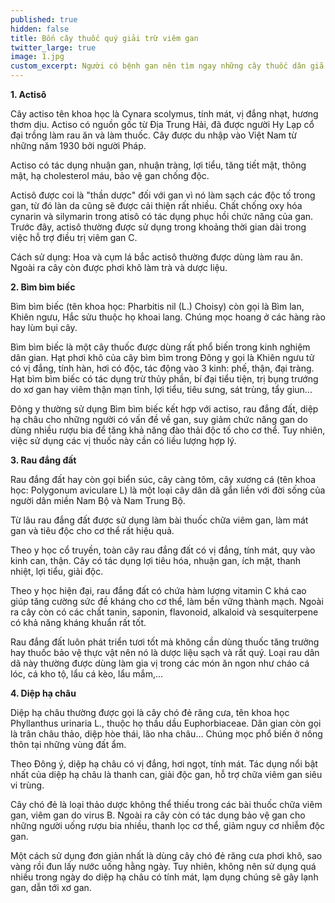 ```yaml
---
published: true
hidden: false
title: Bốn cây thuốc quý giải trừ viêm gan
twitter_large: true
image: 1.jpg
custom_excerpt: Người có bệnh gan nên tìm ngay những cây thuốc dân giã này. Những loại cây này rất dễ tìm thấy nhưng lại là vị thuốc quý trong y học, giúp giải độc gan, hỗ trợ điều trị bệnh viêm gan rất hiệu quả.
---
```


**1. Actisô**

Cây actiso tên khoa học là Cynara scolymus, tính mát, vị đắng nhạt, hương thơm dịu. Actiso có nguồn gốc từ Địa Trung Hải, đã được người Hy Lạp cổ đại trồng làm rau ăn và làm thuốc. Cây được du nhập vào Việt Nam từ những năm 1930 bởi người Pháp.

Actiso có tác dụng nhuận gan, nhuận tràng, lợi tiểu, tăng tiết mật, thông mật, hạ cholesterol máu, bảo vệ gan chống độc.

Actisô được coi là "thần dược" đối với gan vì nó làm sạch các độc tố trong gan, từ đó làn da cũng sẽ được cải thiện rất nhiều. Chất chống oxy hóa cynarin và silymarin trong atisô có tác dụng phục hồi chức năng của gan. Trước đây, actisô thường được sử dụng trong khoảng thời gian dài trong việc hỗ trợ điều trị viêm gan C.

Cách sử dụng: Hoa và cụm lá bắc actisô thường được dùng làm rau ăn. Ngoài ra cây còn được phơi khô làm trà và dược liệu.

**2. Bìm bìm biếc**

Bìm bìm biếc (tên khoa học: Pharbitis nil (L.) Choisy) còn gọi là Bìm lan, Khiên ngưu, Hắc sửu thuộc họ khoai lang. Chúng mọc hoang ở các hàng rào hay lùm bụi cây.

Bìm bìm biếc là một cây thuốc được dùng rất phổ biến trong kinh nghiệm dân gian. Hạt phơi khô của cây bìm bìm trong Đông y gọi là Khiên ngưu tử có vị đắng, tính hàn, hơi có độc, tác động vào 3 kinh: phế, thận, đại tràng. Hạt bìm bìm biếc có tác dụng trừ thủy phần, bí đại tiểu tiện, trị bụng trướng do xơ gan hay viêm thận mạn tĩnh, lợi tiểu, tiêu sưng, sát trùng, tẩy giun...

Đông y thường sử dụng Bìm bìm biếc kết hợp với actiso, rau đắng đất, diệp hạ châu cho những người có vấn đề về gan, suy giảm chức năng gan do dùng nhiều rượu bia để tăng khả năng đào thải độc tố cho cơ thể. Tuy nhiên, việc sử dụng các vị thuốc này cần có liều lượng hợp lý.

**3. Rau đắng đất**

Rau đắng đất hay còn gọi biển súc, cây càng tôm, cây xương cá (tên khoa học: Polygonum aviculare L) là một loại cây dân dã gắn liền với đời sống của người dân miền Nam Bộ và Nam Trung Bộ.

Từ lâu rau đắng đất được sử dụng làm bài thuốc chữa viêm gan, làm mát gan và tiêu độc cho cơ thể rất hiệu quả.

Theo y học cổ truyền, toàn cây rau đắng đất có vị đắng, tính mát, quy vào kinh can, thận. Cây có tác dụng lợi tiêu hóa, nhuận gan, ích mật, thanh nhiệt, lợi tiểu, giải độc.

Theo y học hiện đại, rau đắng đất có chứa hàm lượng vitamin C khá cao giúp tăng cường sức đề kháng cho cơ thể, làm bền vững thành mạch. Ngoài ra cây còn có các chất tanin, saponin, flavonoid, alkaloid và sesquiterpene có khả năng kháng khuẩn rất tốt.

Rau đắng đất luôn phát triển tươi tốt mà không cần dùng thuốc tăng trưởng hay thuốc bảo vệ thực vật nên nó là dược liệu sạch và rất quý. Loại rau dân dã này thường được dùng làm gia vị trong các món ăn ngon như cháo cá lóc, cá kho tộ, lẩu cá kèo, lẩu mắm,…

**4. Diệp hạ châu**

Diệp hạ châu thường được gọi là cây chó đẻ răng cưa, tên khoa học Phyllanthus urinaria L., thuộc họ thầu dầu Euphorbiaceae. Dân gian còn gọi là trân châu thảo, diệp hòe thái, lão nha châu… Chúng mọc phổ biến ở nông thôn tại những vùng đất ẩm.

Theo Đông ý, diệp hạ châu có vị đắng, hơi ngọt, tính mát. Tác dụng nổi bật nhất của diệp hạ châu là thanh can, giải độc gan, hỗ trợ chữa viêm gan siêu vi trùng.

Cây chó đẻ là loại thảo dược không thể thiếu trong các bài thuốc chữa viêm gan, viêm gan do virus B. Ngoài ra cây còn có tác dụng bảo vệ gan cho những người uống rượu bia nhiều, thanh lọc cơ thể, giảm nguy cơ nhiễm độc gan.

Một cách sử dụng đơn giản nhất là dùng cây chó đẻ răng cưa phơi khô, sao vàng rồi đun lấy nước uống hằng ngày. Tuy nhiên, không nên sử dụng quá nhiều trong ngày do diệp hạ châu có tính mát, lạm dụng chúng sẽ gây lạnh gan, dẫn tới xơ gan.

